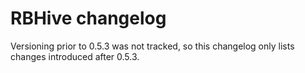 # RBHive changelog

Versioning prior to 0.5.3 was not tracked, so this changelog only lists changes introduced after 0.5.3.